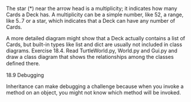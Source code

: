 The star (*) near the arrow head is a multiplicity; it indicates how many Cards a Deck has. A multiplicity can be a simple number, like 52, a range, like 5..7 or a star, which indicates that a Deck can have any number of Cards.

A more detailed diagram might show that a Deck actually contains a list of Cards, but built-in types like list and dict are usually not included in class diagrams. Exercise 18.4. Read TurtleWorld.py, World.py and Gui.py and draw a class diagram that shows the relationships among the classes deﬁned there.

18.9 Debugging

Inheritance can make debugging a challenge because when you invoke a method on an object, you might not know which method will be invoked.